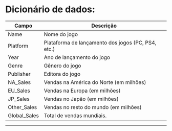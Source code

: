 # Dicionário de dados:

Campo | Descrição
----- | ---------
Name | Nome do jogo
Platform | Plataforma de lançamento dos jogos (PC, PS4, etc.)
Year | Ano de lançamento do jogo
Genre | Gênero do jogo
Publisher | Editora do jogo
NA_Sales | Vendas na América do Norte (em milhões)
EU_Sales | Vendas na Europa (em milhões)
JP_Sales | Vendas no Japão (em milhões)
Other_Sales | Vendas no resto do mundo (em milhões)
Global_Sales | Total de vendas mundiais.
___